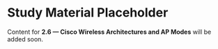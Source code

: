 # Study Material Placeholder

Content for **2.6 — Cisco Wireless Architectures and AP Modes** will be added soon.
